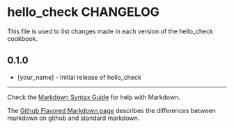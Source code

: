 # hello_check CHANGELOG

This file is used to list changes made in each version of the hello_check cookbook.

## 0.1.0
- [your_name] - Initial release of hello_check

- - -
Check the [Markdown Syntax Guide](http://daringfireball.net/projects/markdown/syntax) for help with Markdown.

The [Github Flavored Markdown page](http://github.github.com/github-flavored-markdown/) describes the differences between markdown on github and standard markdown.
